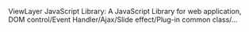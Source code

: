 ViewLayer JavaScript Library:
A JavaScript Library for web application, DOM control/Event Handler/Ajax/Slide effect/Plug-in common class/...